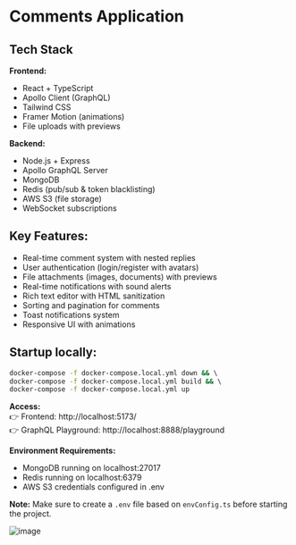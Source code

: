 # Comments Application

## Tech Stack  
**Frontend:**  
- React + TypeScript  
- Apollo Client (GraphQL)  
- Tailwind CSS  
- Framer Motion (animations)  
- File uploads with previews  

**Backend:**  
- Node.js + Express  
- Apollo GraphQL Server  
- MongoDB  
- Redis (pub/sub & token blacklisting)  
- AWS S3 (file storage)  
- WebSocket subscriptions  

## Key Features:  
- Real-time comment system with nested replies  
- User authentication (login/register with avatars)  
- File attachments (images, documents) with previews  
- Real-time notifications with sound alerts  
- Rich text editor with HTML sanitization  
- Sorting and pagination for comments  
- Toast notifications system  
- Responsive UI with animations  

## Startup locally:  
```bash
docker-compose -f docker-compose.local.yml down && \  
docker-compose -f docker-compose.local.yml build && \  
docker-compose -f docker-compose.local.yml up  
```  

**Access:**  
👉 Frontend: http://localhost:5173/  
👉 GraphQL Playground: http://localhost:8888/playground  

**Environment Requirements:**  
- MongoDB running on localhost:27017  
- Redis running on localhost:6379  
- AWS S3 credentials configured in .env  

**Note:** Make sure to create a `.env` file based on `envConfig.ts` before starting the project.

![image](https://github.com/user-attachments/assets/7c21a747-874d-4cb3-b813-abfa322c2f90)

